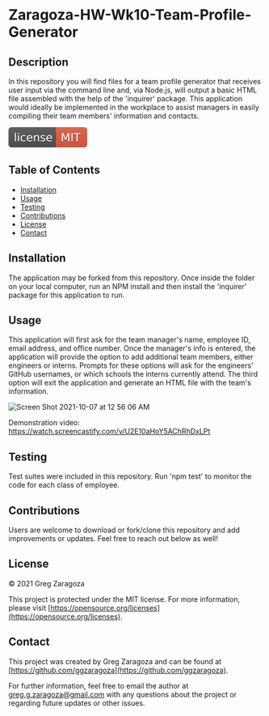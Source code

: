 
# Zaragoza-HW-Wk10-Team-Profile-Generator
## Description
In this repository you will find files for a team profile generator that receives user input via the command line and, via Node.js, will output a basic HTML file assembled with the help of the 'inquirer' package. This application would ideally be implemented in the workplace to assist managers in easily compiling their team members' information and contacts.

![MIT License](/badges/license-MIT-red.svg)
## Table of Contents
- [Installation](#installation)
- [Usage](#usage)
- [Testing](#testing)
- [Contributions](#contributions)
- [License](#license)
- [Contact](#contact)
## Installation
The application may be forked from this repository. Once inside the folder on your local computer, run an NPM install and then install the 'inquirer' package for this application to run.
## Usage
This application will first ask for the team manager's name, employee ID, email address, and office number. Once the manager's info is entered, the application will provide the option to add additional team members, either engineers or interns. Prompts for these options will ask for the engineers' GitHub usernames, or which schools the interns currently attend. The third option will exit the application and generate an HTML file with the team's information.

<img width="800" alt="Screen Shot 2021-10-07 at 12 56 06 AM" src="https://user-images.githubusercontent.com/86588318/136329818-290e7504-6238-46b4-bad8-c146a05e35a8.png">

Demonstration video: <a href="https://watch.screencastify.com/v/U2E10aHoY5AChRhDxLPt">https://watch.screencastify.com/v/U2E10aHoY5AChRhDxLPt</a>
## Testing
Test suites were included in this repository. Run 'npm test' to monitor the code for each class of employee.
## Contributions
Users are welcome to download or fork/clone this repository and add improvements or updates. Feel free to reach out below as well!
## License
© 2021 Greg Zaragoza

This project is protected under the MIT license. For more information, please visit [https://opensource.org/licenses](https://opensource.org/licenses).

## Contact
This project was created by Greg Zaragoza and can be found at [https://github.com/ggzaragoza](https://github.com/ggzaragoza).

For further information, feel free to email the author at greg.g.zaragoza@gmail.com with any questions about the project or regarding future updates or other issues.
